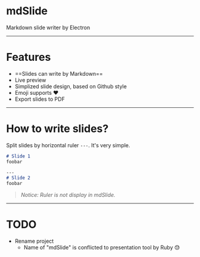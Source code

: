 # mdSlide

Markdown slide writer by Electron

---

# Features

- ==Slides can write by Markdown==
- Live preview
- Simplized slide design, based on Github style
- Emoji supports :heart:
- Export slides to PDF

---

# How to write slides?

Split slides by horizontal ruler `---`. It's very simple.

```md
# Slide 1
foobar

---
# Slide 2
foobar
```

> *Notice: Ruler is not display in mdSlide.*

---

# TODO

- Rename project
  - Name of "mdSlide" is conflicted to presentation tool by Ruby :sweat:
